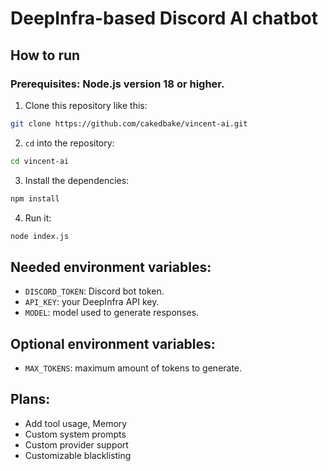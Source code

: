 # DeepInfra-based Discord AI chatbot

## How to run
### Prerequisites: Node.js version 18 or higher.
1. Clone this repository like this:
```bash
git clone https://github.com/cakedbake/vincent-ai.git
```
2. `cd` into the repository:
```bash
cd vincent-ai
```
3. Install the dependencies:
```bash
npm install
```
4. Run it:
```bash
node index.js
```

## Needed environment variables:
- `DISCORD_TOKEN`: Discord bot token.
- `API_KEY`: your DeepInfra API key.
- `MODEL`: model used to generate responses.

## Optional environment variables:
- `MAX_TOKENS`: maximum amount of tokens to generate.

## Plans:
- Add tool usage, Memory
- Custom system prompts
- Custom provider support
- Customizable blacklisting